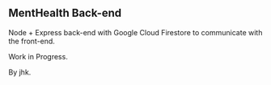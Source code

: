 ## MentHealth Back-end

Node + Express back-end with Google Cloud Firestore to communicate with the front-end.

Work in Progress.

By jhk.